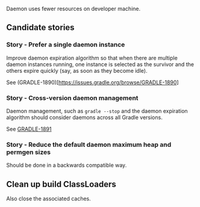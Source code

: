 Daemon uses fewer resources on developer machine.

## Candidate stories

### Story - Prefer a single daemon instance

Improve daemon expiration algorithm so that when there are multiple daemon instances running, one instance is
selected as the survivor and the others expire quickly (say, as soon as they become idle).

See (GRADLE-1890)[https://issues.gradle.org/browse/GRADLE-1890]

### Story - Cross-version daemon management

Daemon management, such as `gradle --stop` and the daemon expiration algorithm should consider daemons across all Gradle versions.

See [GRADLE-1891](https://issues.gradle.org/browse/GRADLE-1891)

### Story - Reduce the default daemon maximum heap and permgen sizes

Should be done in a backwards compatible way.

## Clean up build ClassLoaders

Also close the associated caches.
